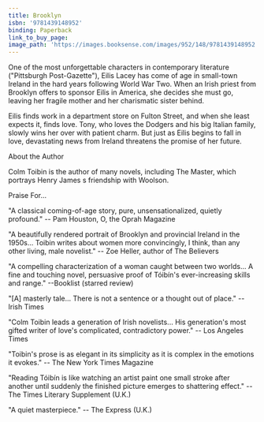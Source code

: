 ```yaml
---
title: Brooklyn
isbn: '9781439148952'
binding: Paperback
link_to_buy_page:
image_path: 'https://images.booksense.com/images/952/148/9781439148952.jpg'
---
```


One of the most unforgettable characters in contemporary literature ("Pittsburgh Post-Gazette"), Eilis Lacey has come of age in small-town Ireland in the hard years following World War Two. When an Irish priest from Brooklyn offers to sponsor Eilis in America, she decides she must go, leaving her fragile mother and her charismatic sister behind.

Eilis finds work in a department store on Fulton Street, and when she least expects it, finds love. Tony, who loves the Dodgers and his big Italian family, slowly wins her over with patient charm. But just as Eilis begins to fall in love, devastating news from Ireland threatens the promise of her future.

About the Author

Colm Toibin is the author of many novels, including The Master, which portrays Henry James s friendship with Woolson.

Praise For…

"A classical coming-of-age story, pure, unsensationalized, quietly profound." -- Pam Houston, O, the Oprah Magazine



"A beautifully rendered portrait of Brooklyn and provincial Ireland in the 1950s... Toibin writes about women more convincingly, I think, than any other living, male novelist." -- Zoe Heller, author of The Believers



"A compelling characterization of a woman caught between two worlds... A fine and touching novel, persuasive proof of T&oacute;ib&iacute;n's ever-increasing skills and range." --Booklist (starred review)



"[A] masterly tale... There is not a sentence or a thought out of place." -- Irish Times&nbsp;



"Colm Toibin leads a generation of Irish novelists... His generation's most gifted writer of love's complicated, contradictory power." -- Los Angeles Times



"Toibin's prose is as elegant in its simplicity as it is complex in the emotions it evokes." -- The New York Times Magazine



"Reading T&oacute;ib&iacute;n is like watching an artist paint one small stroke after another until suddenly the finished picture emerges to shattering effect." -- The Times Literary Supplement (U.K.)



"A quiet masterpiece." -- The Express (U.K.)